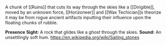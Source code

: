 A chunk of [[Ruins]] that cuts its way through the skies
like a [[Dirigible]], moved by an unknown force, [[Horizoneer]] and [[Wax Techician]]s theorize it may be from rogue ancient artifacts inputting their influence upon the floating chunks of rubble.

**Presence**
**Sight:** A rock that glides like a ghost through the skies.
**Sound:** An unsettlingly soft hum.
https://en.wikipedia.org/wiki/Sailing_stones
